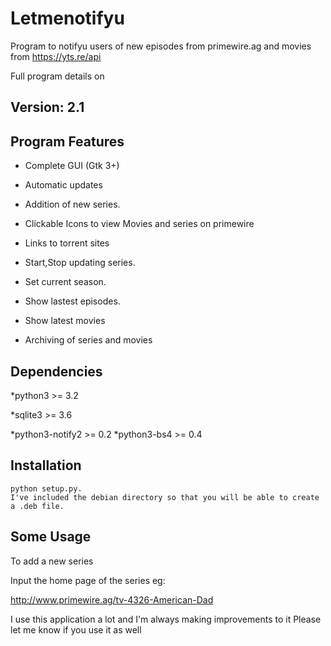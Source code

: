 Letmenotifyu
====================

Program to notifyu users of new episodes from primewire.ag and movies from https://yts.re/api

Full program details on

Version: 2.1
-------------------

Program Features
----------------------
    
*    Complete GUI (Gtk 3+)

*    Automatic updates

*    Addition of new series.

*    Clickable Icons to view Movies and series on primewire

*    Links to torrent sites

*    Start,Stop updating series.

*    Set current season.

*    Show lastest episodes.

*    Show latest movies

*    Archiving of series and movies


Dependencies
----------------

*python3 >= 3.2

*sqlite3 >= 3.6

*python3-notify2 >= 0.2
*python3-bs4 >= 0.4



Installation
----------------------------

    python setup.py.
    I've included the debian directory so that you will be able to create a .deb file.


Some Usage
--------------------------

To add a new series

Input the home page of the series eg:

http://www.primewire.ag/tv-4326-American-Dad

I use this application a lot and I'm always making improvements to it Please let me know if you use it as well
